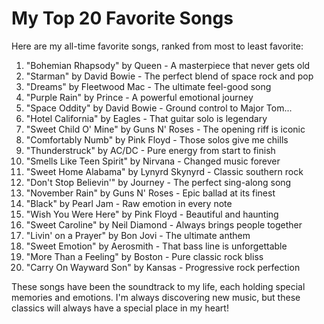 # My Top 20 Favorite Songs

Here are my all-time favorite songs, ranked from most to least favorite:

1. "Bohemian Rhapsody" by Queen - A masterpiece that never gets old
2. "Starman" by David Bowie - The perfect blend of space rock and pop
3. "Dreams" by Fleetwood Mac - The ultimate feel-good song
4. "Purple Rain" by Prince - A powerful emotional journey
5. "Space Oddity" by David Bowie - Ground control to Major Tom...
6. "Hotel California" by Eagles - That guitar solo is legendary
7. "Sweet Child O' Mine" by Guns N' Roses - The opening riff is iconic
8. "Comfortably Numb" by Pink Floyd - Those solos give me chills
9. "Thunderstruck" by AC/DC - Pure energy from start to finish
10. "Smells Like Teen Spirit" by Nirvana - Changed music forever
11. "Sweet Home Alabama" by Lynyrd Skynyrd - Classic southern rock
12. "Don't Stop Believin'" by Journey - The perfect sing-along song
13. "November Rain" by Guns N' Roses - Epic ballad at its finest
14. "Black" by Pearl Jam - Raw emotion in every note
15. "Wish You Were Here" by Pink Floyd - Beautiful and haunting
16. "Sweet Caroline" by Neil Diamond - Always brings people together
17. "Livin' on a Prayer" by Bon Jovi - The ultimate anthem
18. "Sweet Emotion" by Aerosmith - That bass line is unforgettable
19. "More Than a Feeling" by Boston - Pure classic rock bliss
20. "Carry On Wayward Son" by Kansas - Progressive rock perfection

These songs have been the soundtrack to my life, each holding special memories and emotions. I'm always discovering new music, but these classics will always have a special place in my heart!
